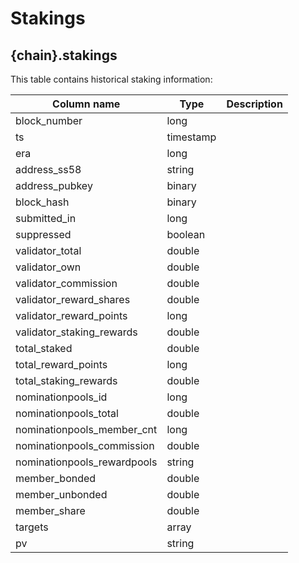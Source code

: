 # Stakings

## **{chain}.stakings**

This table contains historical staking information:


| **Column name**       | **Type**                        | **Description**                                          |
| --------------------- | ------------------------------- | -------------------------------------------------------- |
| block_number                | long                   |                              |
| ts                          | timestamp              |                              |
| era                         | long                   |                              |
| address_ss58               | string                 |                              |
| address_pubkey              | binary                 |                              |
| block_hash                  | binary                 |                              |
| submitted_in                | long                   |                              |
| suppressed                  | boolean                |                              |
| validator_total             | double                 |                              |
| validator_own               | double                 |                              |
| validator_commission        | double                 |                              |
| validator_reward_shares     | double                 |                              |
| validator_reward_points     | long                   |                              |
| validator_staking_rewards   | double                 |                              |
| total_staked                | double                 |                              |
| total_reward_points         | long                   |                              |
| total_staking_rewards       | double                 |                              |
| nominationpools_id          | long                   |                              |
| nominationpools_total       | double                 |                              |
| nominationpools_member_cnt   | long                   |                              |
| nominationpools_commission  | double                 |                              |
| nominationpools_rewardpools  | string                 |                              |
| member_bonded               | double                 |                              |
| member_unbonded             | double                 |                              |
| member_share                | double                 |                              |
| targets                     | array<string>          |                              |
| pv                          | string                 |                              |
